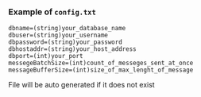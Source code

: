 ### Example of `config.txt`
```
dbname=(string)your_database_name
dbuser=(string)your_username
dbpassword=(string)your_password
dbhostaddr=(string)your_host_address
dbport=(int)your_port
messegeBatchSize=(int)count_of_messeges_sent_at_once
messageBufferSize=(int)size_of_max_lenght_of_message
```
File will be auto generated if it does not exist
